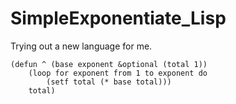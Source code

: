 # SimpleExponentiate_Lisp
Trying out a new language for me.

    (defun ^ (base exponent &optional (total 1))
        (loop for exponent from 1 to exponent do
            (setf total (* base total)))
        total)
